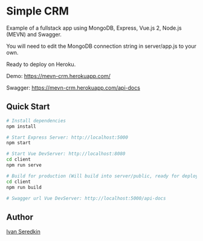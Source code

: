 # Simple CRM

Example of a fullstack app using MongoDB, Express, Vue.js 2, Node.js (MEVN) and Swagger.

You will need to edit the MongoDB connection string in server/app.js to your own.

Ready to deploy on Heroku.

Demo: https://mevn-crm.herokuapp.com/

Swagger: https://mevn-crm.herokuapp.com/api-docs

## Quick Start

```bash
# Install dependencies
npm install

# Start Express Server: http://localhost:5000
npm start

# Start Vue DevServer: http://localhost:8080
cd client
npm run serve

# Build for production (Will build into server/public, ready for deployment)
cd client
npm run build

# Swagger url Vue DevServer: http://localhost:5000/api-docs
```

## Author

[Ivan Seredkin](https://www.facebook.com/ivan.seredkin)
